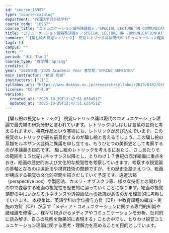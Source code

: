 ```yaml
---
id: "course:16987"
type: "course-catalog"
department: "外国語学部英語学科"
course_code: "16987"
course_title: "コミュニケーション論特殊講義a ／SPECIAL LECTURE ON COMMUNICATION(A)"
title: "コミュニケーション論特殊講義a ／SPECIAL LECTURE ON COMMUNICATION(A)"
summary: "【騙し絵の視覚レトリック】 視覚レトリック論は現代のコミュニケーション理論で最先端の研究分野と言われています。レトリックはしばしば言葉の芸術と考えられますが、視覚作品という芸術にも、レトリックが忍び込んでいます。この視覚のレトリックが最も前…"
tags: []
campus: ""
term: ""
period: "木3／Thu 3"
course_type: "春学期／Spring"
credits: 2
year: "2025年度／2025 Academic Year 春学期／SPRING SEMESTER"
main_instructor: "柿田 秀樹"
instructors: ["[]"]
syllabus_url: "https://www.dokkyo.ac.jp/research/syllabus/2025/0102/0102_16987_ja_JP.html"
license: "CC-BY-4.0"
version:
  created_at: "2025-10-29T12:47:51.635451Z"
  updated_at: "2025-10-29T12:47:51.635451Z"
---
```

【騙し絵の視覚レトリック】 視覚レトリック論は現代のコミュニケーション理論で最先端の研究分野と言われています。レトリックはしばしば言葉の芸術と考えられますが、視覚作品という芸術にも、レトリックが忍び込んでいます。この視覚のレトリックが最も前景化するのが騙し絵と言えるでしょう。この騙し絵の系譜をルネサンス芸術に異議を申し立てる、もうひとつの美術史として考察するのが本講義の目的です。 騙し絵のレトリックを考えるにあたり、さしあたりその範囲を１５世紀ルネッサンス以降とし、とりわけ１７世紀の西洋絵画に重点をおき、絵画の歴史的および文化的な視覚性を考察していきます。考察する視覚論の基軸となるのは遠近法や視覚技術の問題ですが、その歴史を踏まえつつ、絵画が構成する視覚の文化的空間を描きだしていく予定です。遠近法箱（perspective box）や製図法、カメラ・オブスクラ等、様々な技術との関わりの中で変容する絵画の視覚性を歴史的に辿っていくことになります。絵画の視覚領野の中にいかなるルネサンスや透視画法への抵抗があるのかを理論的に考察していきます。 本授業は、英語学科の学位授与方針（DP）や教育課程の編成・実施の方針（CP）が示す「メディア・コミュニケーションに関する専門的知識や諸理論を修得し、様々な視点からメディアやコミュニケーションを分析、批判的に読み解き、自らの見解を効果的に表現する」ことの中でも、とりわけ視覚コミュニケーション理論に関する思考・理解力を高めることを目的としています。
